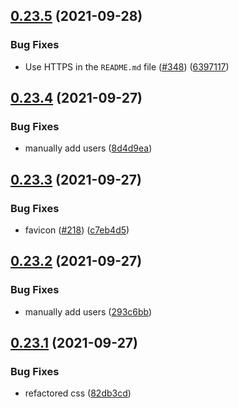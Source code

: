 ## [0.23.5](https://github.com/EddieHubCommunity/LinkFree/compare/v0.23.4...v0.23.5) (2021-09-28)


### Bug Fixes

* Use HTTPS in the `README.md` file ([#348](https://github.com/EddieHubCommunity/LinkFree/issues/348)) ([6397117](https://github.com/EddieHubCommunity/LinkFree/commit/63971178f373f87ec2f1175ea6dfc60c044b0d27))



## [0.23.4](https://github.com/EddieHubCommunity/LinkFree/compare/v0.23.3...v0.23.4) (2021-09-27)


### Bug Fixes

* manually add users ([8d4d9ea](https://github.com/EddieHubCommunity/LinkFree/commit/8d4d9ea7b03aaf9d246f7a07edc3a98e29c42278))



## [0.23.3](https://github.com/EddieHubCommunity/LinkFree/compare/v0.23.2...v0.23.3) (2021-09-27)


### Bug Fixes

* favicon ([#218](https://github.com/EddieHubCommunity/LinkFree/issues/218)) ([c7eb4d5](https://github.com/EddieHubCommunity/LinkFree/commit/c7eb4d5cdf42bb295bcf299b04988b9862cf8c72))



## [0.23.2](https://github.com/EddieHubCommunity/LinkFree/compare/v0.23.1...v0.23.2) (2021-09-27)


### Bug Fixes

* manually add users ([293c6bb](https://github.com/EddieHubCommunity/LinkFree/commit/293c6bb0c1faa1b5b65dc5b303859f10de8d0f2f))



## [0.23.1](https://github.com/EddieHubCommunity/LinkFree/compare/v0.23.0...v0.23.1) (2021-09-27)


### Bug Fixes

* refactored css ([82db3cd](https://github.com/EddieHubCommunity/LinkFree/commit/82db3cdc06d46c428684d08b3f2045f7ad00f6ed))



